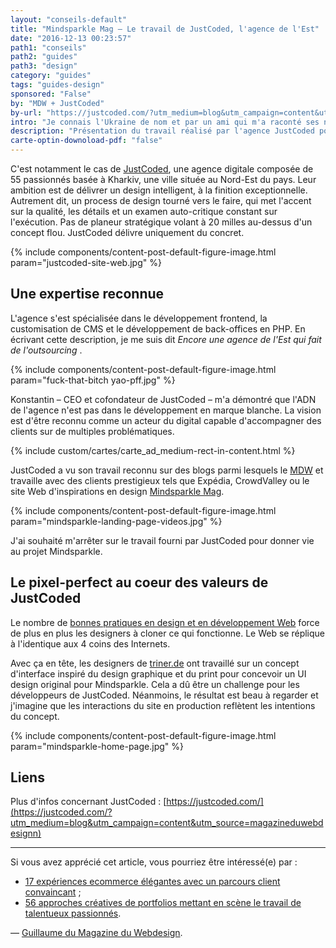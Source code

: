 ```yaml
---
layout: "conseils-default"
title: "Mindsparkle Mag – Le travail de JustCoded, l'agence de l'Est"
date: "2016-12-13 00:23:57"
path1: "conseils"
path2: "guides"
path3: "design"
category: "guides"
tags: "guides-design"
sponsored: "False"
by: "MDW + JustCoded"
by-url: "https://justcoded.com/?utm_medium=blog&utm_campaign=content&utm_source=magazineduwebdesign"
intro: "Je connais l'Ukraine de nom et par un ami qui m'a raconté ses nombreuses péripéties à Odessa – une belle ville bordée par la Mer Noire. Ce grand pays est le théâtre d'une renaissance créative intense depuis la fin des années 2000. De nombreux acteurs du design et du développement Web sont établis en Ukraine. Il suffit de faire un tour sur Dribbble et Behance pour s'en rendre compte."
description: "Présentation du travail réalisé par l'agence JustCoded pour Mindsparkle Mag."
carte-optin-downoload-pdf: "false"
---
```

C'est notamment le cas de [JustCoded](https://justcoded.com/?utm_medium=blog&utm_campaign=content&utm_source=magazineduwebdesign), une agence digitale composée de 55 passionnés basée à Kharkiv, une ville située au Nord-Est du pays. Leur ambition est de délivrer un design intelligent, à la finition exceptionnelle. Autrement dit, un process de design tourné vers le faire, qui met l'accent sur la qualité, les détails et un examen auto-critique constant sur l'exécution. Pas de planeur stratégique volant à 20 milles au-dessus d'un concept flou. JustCoded délivre uniquement du concret.

{% include components/content-post-default-figure-image.html param="justcoded-site-web.jpg" %}

## Une expertise reconnue

L'agence s'est spécialisée dans le développement frontend, la customisation de CMS et le développement de back-offices en PHP. En écrivant cette description, je me suis dit _Encore une agence de l'Est qui fait de l'outsourcing_ .

{% include components/content-post-default-figure-image.html param="fuck-that-bitch yao-pff.jpg" %}

Konstantin – CEO et cofondateur de JustCoded – m'a démontré que l'ADN de l'agence n'est pas dans le développement en marque blanche. La vision est d'être reconnu comme un acteur du digital capable d'accompagner des clients sur de multiples problématiques.

{% include custom/cartes/carte_ad_medium-rect-in-content.html %}

JustCoded a vu son travail reconnu sur des blogs parmi lesquels le [MDW](http://www.magazineduwebdesign.com/) et travaille avec des clients prestigieux tels que Expédia, CrowdValley ou le site Web d'inspirations en design [Mindsparkle Mag](http://mindsparklemag.com/).

{% include components/content-post-default-figure-image.html param="mindsparkle-landing-page-videos.jpg" %}

J'ai souhaité m'arrêter sur le travail fourni par JustCoded pour donner vie au projet Mindsparkle.

## Le pixel-perfect au coeur des valeurs de JustCoded

Le nombre de [bonnes pratiques en design et en développement Web](http://www.magazineduwebdesign.com/conseils/guides/) force de plus en plus les designers à cloner ce qui fonctionne. Le Web se réplique à l'identique aux 4 coins des Internets.

Avec ça en tête, les designers de [triner.de](http://triner.de) ont travaillé sur un concept d'interface inspiré du design graphique et du print pour concevoir un UI design original pour Mindsparkle. Cela a dû être un challenge pour les développeurs de JustCoded. Néanmoins, le résultat est beau à regarder et j'imagine que les interactions du site en production reflètent les intentions du concept.

{% include components/content-post-default-figure-image.html param="mindsparkle-home-page.jpg" %}

## Liens

Plus d'infos concernant JustCoded : [https://justcoded.com/](https://justcoded.com/?utm_medium=blog&utm_campaign=content&utm_source=magazineduwebdesignn)

---

Si vous avez apprécié cet article, vous pourriez être intéressé(e) par :

-  [17 expériences ecommerce élégantes avec un parcours client convaincant](http://www.magazineduwebdesign.com/collection/17-exp-riences-ecommerce-l-gantes-novembre-2016/) ;
-  [56 approches créatives de portfolios mettant en scène le travail de talentueux passionnés](http://www.magazineduwebdesign.com/collection/56-approches-cr-atives-de-portfolios-s-lection-automne-2016/).

— [Guillaume du Magazine du Webdesign](https://www.linkedin.com/in/gpalayer).
